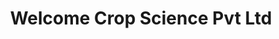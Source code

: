 ---
title: "Welcome Crop Science Pvt Ltd"
url: /gauribidanur/welcome-crop-science-pvt-ltd/
shop: Landwirtschaftlich
---